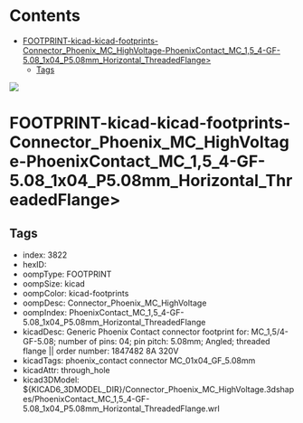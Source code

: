 



Contents
========

* [FOOTPRINT-kicad-kicad-footprints-Connector_Phoenix_MC_HighVoltage-PhoenixContact_MC_1,5_4-GF-5.08_1x04_P5.08mm_Horizontal_ThreadedFlange>](#footprint-kicad-kicad-footprints-connector_phoenix_mc_highvoltage-phoenixcontact_mc_15_4-gf-508_1x04_p508mm_horizontal_threadedflange)
	* [Tags](#tags)
  
![][im]
# FOOTPRINT-kicad-kicad-footprints-Connector_Phoenix_MC_HighVoltage-PhoenixContact_MC_1,5_4-GF-5.08_1x04_P5.08mm_Horizontal_ThreadedFlange>

## Tags

- index: 3822
- hexID: 
- oompType: FOOTPRINT
- oompSize: kicad
- oompColor: kicad-footprints
- oompDesc: Connector_Phoenix_MC_HighVoltage
- oompIndex: PhoenixContact_MC_1,5_4-GF-5.08_1x04_P5.08mm_Horizontal_ThreadedFlange
- kicadDesc: Generic Phoenix Contact connector footprint for: MC_1,5/4-GF-5.08; number of pins: 04; pin pitch: 5.08mm; Angled; threaded flange || order number: 1847482 8A 320V
- kicadTags: phoenix_contact connector MC_01x04_GF_5.08mm
- kicadAttr: through_hole
- kicad3DModel: ${KICAD6_3DMODEL_DIR}/Connector_Phoenix_MC_HighVoltage.3dshapes/PhoenixContact_MC_1,5_4-GF-5.08_1x04_P5.08mm_Horizontal_ThreadedFlange.wrl



[im]: image.png
